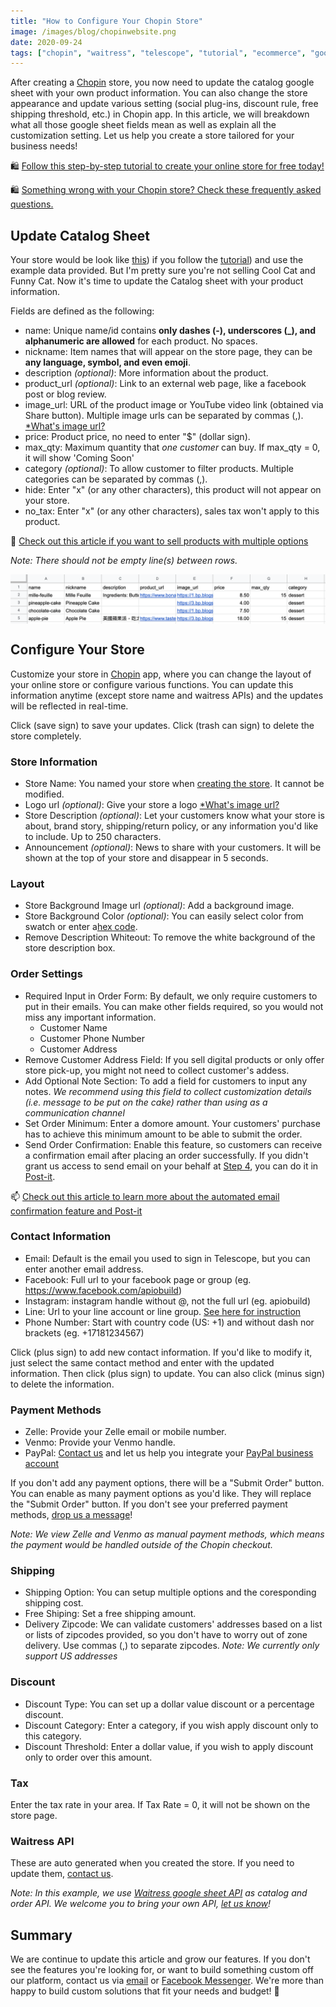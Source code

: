 ```yaml
---
title: "How to Configure Your Chopin Store"
image: /images/blog/chopinwebsite.png
date: 2020-09-24
tags: ["chopin", "waitress", "telescope", "tutorial", "ecommerce", "google-sheet", "google", "website", "documentation"]
---
```


After creating a [Chopin](https://telescope.apiobuild.com/app/chopin) store, you now need to update the catalog google sheet with your own product information. You can also change the store appearance and update various setting (social plug-ins, discount rule, free shipping threshold, etc.) in Chopin app. In this article, we will breakdown what all those google sheet fields mean as well as explain all the customization setting. Let us help you create a store tailored for your business needs!

🛍️ [Follow this step-by-step tutorial to create your online store for free today!](https://apiobuild.com/blog/create-an-online-store-for-free/)

🛍️ [Something wrong with your Chopin store? Check these frequently asked questions.](https://apiobuild.com/blog/troubleshoot-chopin-store/)

## Update Catalog Sheet

Your store would be look like [this](https://trampoline.apiobuild.com/router/chopin/store/page/google-oauth2%7C106308532747537725517/3b99cc9c-6c28-45dd-9786-8521fe0a2e47)) if you follow the [tutorial](https://apiobuild.com/blog/create-an-online-store-for-free/)) and use the example data provided. But I'm pretty sure you're not selling Cool Cat and Funny Cat. Now it's time to update the Catalog sheet with your product information.

Fields are defined as the following:

- name: Unique name/id contains **only dashes (-), underscores (_), and alphanumeric are allowed** for each product. No spaces.
- nickname: Item names that will appear on the store page, they can be **any language, symbol, and even emoji**.
- description *(optional)*: More information about the product.
- product_url *(optional)*: Link to an external web page, like a facebook post or blog review.
- image_url: URL of the product image or YouTube video link (obtained via Share button). Multiple image urls can be separated by commas (,). [*What\'s image url?](https://apiobuild.com/blog/troubleshoot-chopin-store/#how-can-i-obtain-image-url)
- price: Product price, no need to enter "$" (dollar sign).
- max_qty: Maximum quantity that *one customer* can buy. If max_qty = 0, it will show 'Coming Soon'
- category *(optional)*: To allow customer to filter products. Multiple categories can be separated by commas (,).
- hide: Enter "x" (or any other characters), this product will not appear on your store.
- no_tax: Enter "x" (or any other characters), sales tax won't apply to this product.

👗 [Check out this article if you want to sell products with multiple options](https://apiobuild.com/blog/how-to-add-options-to-products/)

*Note: There should not be empty line(s) between rows.*

<img src="/images/blog/catalog-sample.png" class="post-img">


## Configure Your Store

Customize your store in [Chopin](https://telescope.apiobuild.com/app/chopin) app, where you can change the layout of your online store or configure various functions. You can update this information anytime (except store name and waitress APIs) and the updates will be reflected in real-time.

Click <i class="fas fa-save"></i> (save sign) to save your updates. Click <i class="fas fa-trash-alt"></i> (trash can sign) to delete the store completely.

### Store Information

- Store Name: You named your store when [creating the store](https://apiobuild.com/blog/how-to-create-web-store-with-apio/#step-1-create-a-store). It cannot be modified.
- Logo url *(optional)*: Give your store a logo [*What\'s image url?](https://apiobuild.com/blog/troubleshoot-chopin-store/#how-can-i-obtain-image-url)
- Store Description *(optional)*: Let your customers know what your store is about, brand story, shipping/return policy, or any information you'd like to include. Up to 250 characters.
- Announcement *(optional)*: News to share with your customers. It will be shown at the top of your store and disappear in 5 seconds.

### Layout

- Store Background Image url  *(optional)*: Add a background image.
- Store Background Color  *(optional)*: You can easily select color from swatch or enter a[hex code](https://htmlcolorcodes.com/).
- Remove Description Whiteout: To remove the white background of the store description box.

### Order Settings

- Required Input in Order Form: By default, we only require customers to put in their emails. You can make other fields required, so you would not miss any important information.
  - Customer Name
  - Customer Phone Number
  - Customer Address
- Remove Customer Address Field: If you sell digital products or only offer store pick-up, you might not need to collect customer's addess.
- Add Optional Note Section: To add a field for customers to input any notes. 
*We recommend using this field to collect customization details (i.e. message to be put on the cake) rather than using as a communication channel*
- Set Order Minimum: Enter a domore amount. Your customers' purchase has to achieve this minimum amount to be able to submit the order.
- Send Order Confirmation: Enable this feature, so customers can receive a confirmation email after placing an order successfully. If you didn't grant us access to send email on your behalf at [Step 4](#step-4-add-email-confirmation), you can do it in [Post-it](https://telescope.apiobuild.com/app/post-it/).

📫 [Check out this article to learn more about the automated email confirmation feature and Post-it](https://apiobuild.com/blog/introducing-post-it-email-automation-service/#tutorial)

### Contact Information

- Email: Default is the email you used to sign in Telescope, but you can enter another email address.
- Facebook: Full url to your facebook page or group (eg. https://www.facebook.com/apiobuild)
- Instagram: instagram handle without @, not the full url (eg. apiobuild)
- Line: Url to your line account or line group. [See here for instruction](https://www.pkstep.com/archives/5261)
- Phone Number: Start with country code (US: +1) and without dash nor brackets (eg. +17181234567)

Click <i class="fas fa-plus"></i> (plus sign) to add new contact information. If you'd like to modify it, just select the same contact method and enter with the updated information. Then click <i class="fas fa-plus"></i> (plus sign) to update. You can also click <i class="fas fa-minus"></i> (minus sign) to delete the information.

### Payment Methods

- Zelle: Provide your Zelle email or mobile number.
- Venmo: Provide your Venmo handle.
- PayPal: [Contact us](https://apiobuild.com/forms/business/) and let us help you integrate your [PayPal business account](https://www.paypal.com/us/business)

If you don't add any payment options, there will be a "Submit Order" button. You can enable as many payment options as you'd like. They will replace the "Submit Order" button. If you don't see your preferred payment methods, [drop us a message](https://apiobuild.com/forms/business/)! 

*Note: We view Zelle and Venmo as manual payment methods, which means the payment would be handled outside of the Chopin checkout.*

### Shipping

- Shipping Option: You can setup multiple options and the coresponding shipping cost. 
- Free Shiping: Set a free shipping amount.
- Delivery Zipcode: We can validate customers' addresses based on a list or lists of zipcodes provided, so you don't have to worry out of zone delivery. Use commas (,) to separate zipcodes. *Note: We currently only support US addresses*

### Discount

- Discount Type: You can set up a dollar value discount or a percentage discount.
- Discount Category: Enter a category, if you wish apply discount only to this category.
- Discount Threshold: Enter a dollar value, if you wish to apply discount only to order over this amount.

### Tax

Enter the tax rate in your area. If Tax Rate = 0, it will not be shown on the store page.

### Waitress API

These are auto generated when you created the store. If you need to update them, <a href="mailto:apiobuild@gmail.com">contact us</a>.

*Note: In this example, we use [Waitress google sheet API](https://telescope.apiobuild.com/app/waitress) as catalog and order API. We welcome you to bring your own API, <a href="mailto:apiobuild@gmail.com">let us know</a>!*

## Summary

We are continue to update this article and grow our features. If you don't see the features you're looking for, or want to build something custom off our platform, contact us via <a href="mailto:apiobuild@gmail.com">email</a> or [Facebook Messenger](https://m.me/apiobuild). We're more than happy to build custom solutions that fit your needs and budget! 🚀



<style>
.post-img {
    display: block;
    margin-left: auto;
    margin-right: auto;
    max-width: 100%;
}
</style>
